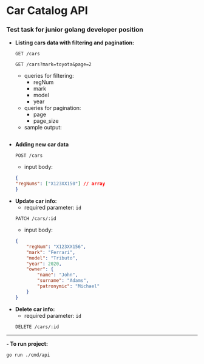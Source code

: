 # Car Catalog API
### Test task for junior golang developer position

- **Listing cars data with filtering and pagination:**
    ```http
    GET /cars
    ```
     ```http
    GET /cars?mark=toyota&page=2
    ```
    - queries for filtering:
        - regNum
        - mark
        - model
        - year
    - queries for pagination:
        - page
        - page_size
    - sample output:
    ```json

    ```
- **Adding new car data**
    ```http
    POST /cars
    ```
    - input body:
    ```json
    {
    "regNums": ["X123XX150"] // array
    }
    ```
- **Update car info:**
    - required parameter: `id`
     ```http
    PATCH /cars/:id
    ```
    - input body:
    ```json
    {
        "regNum": "X123XX156",
        "mark": "Ferrari",
        "model": "Tributo",
        "year": 2020,
        "owner": {
            "name": "John",
            "surname": "Adams",
            "patronymic": "Michael"
        }
    }
    ```
- **Delete car info:**
    - required parameter: `id`
     ```http
    DELETE /cars/:id
    ```
---
**- To run project:**
```
go run ./cmd/api 
```